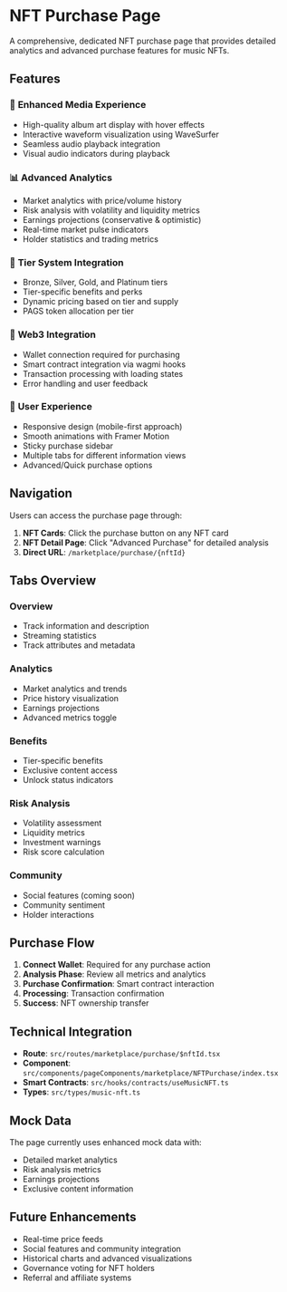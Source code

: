 # NFT Purchase Page

A comprehensive, dedicated NFT purchase page that provides detailed analytics and advanced purchase features for music NFTs.

## Features

### 🎵 **Enhanced Media Experience**
- High-quality album art display with hover effects
- Interactive waveform visualization using WaveSurfer
- Seamless audio playback integration
- Visual audio indicators during playback

### 📊 **Advanced Analytics**
- Market analytics with price/volume history
- Risk analysis with volatility and liquidity metrics
- Earnings projections (conservative & optimistic)
- Real-time market pulse indicators
- Holder statistics and trading metrics

### 💎 **Tier System Integration**
- Bronze, Silver, Gold, and Platinum tiers
- Tier-specific benefits and perks
- Dynamic pricing based on tier and supply
- PAGS token allocation per tier

### 🔐 **Web3 Integration**
- Wallet connection required for purchasing
- Smart contract integration via wagmi hooks
- Transaction processing with loading states
- Error handling and user feedback

### 🎯 **User Experience**
- Responsive design (mobile-first approach)
- Smooth animations with Framer Motion
- Sticky purchase sidebar
- Multiple tabs for different information views
- Advanced/Quick purchase options

## Navigation

Users can access the purchase page through:
1. **NFT Cards**: Click the purchase button on any NFT card
2. **NFT Detail Page**: Click "Advanced Purchase" for detailed analysis
3. **Direct URL**: `/marketplace/purchase/{nftId}`

## Tabs Overview

### Overview
- Track information and description
- Streaming statistics
- Track attributes and metadata

### Analytics
- Market analytics and trends
- Price history visualization
- Earnings projections
- Advanced metrics toggle

### Benefits
- Tier-specific benefits
- Exclusive content access
- Unlock status indicators

### Risk Analysis
- Volatility assessment
- Liquidity metrics
- Investment warnings
- Risk score calculation

### Community
- Social features (coming soon)
- Community sentiment
- Holder interactions

## Purchase Flow

1. **Connect Wallet**: Required for any purchase action
2. **Analysis Phase**: Review all metrics and analytics
3. **Purchase Confirmation**: Smart contract interaction
4. **Processing**: Transaction confirmation
5. **Success**: NFT ownership transfer

## Technical Integration

- **Route**: `src/routes/marketplace/purchase/$nftId.tsx`
- **Component**: `src/components/pageComponents/marketplace/NFTPurchase/index.tsx`
- **Smart Contracts**: `src/hooks/contracts/useMusicNFT.ts`
- **Types**: `src/types/music-nft.ts`

## Mock Data

The page currently uses enhanced mock data with:
- Detailed market analytics
- Risk analysis metrics
- Earnings projections
- Exclusive content information

## Future Enhancements

- Real-time price feeds
- Social features and community integration
- Historical charts and advanced visualizations
- Governance voting for NFT holders
- Referral and affiliate systems
